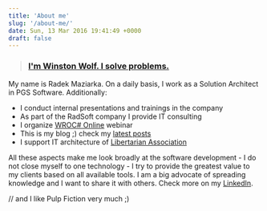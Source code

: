 ```yaml
---
title: 'About me'
slug: '/about-me/'
date: Sun, 13 Mar 2016 19:41:49 +0000
draft: false
---
```


> ### [I'm Winston Wolf. I solve problems.](https://hrspoiler.wordpress.com/2013/05/13/im-winston-wolf-i-solve-problems/)

My name is Radek Maziarka. On a daily basis, I work as a Solution Architect in PGS Software. Additionally:

 *   I conduct internal presentations and trainings in the company
 *   As part of the RadSoft company I provide IT consulting
 *   I organize [WROC# Online](https://www.youtube.com/playlist?list=PLYVo-vlwRSOrwFEFlMhpamAXJxn5Oz8MD) webinar
 *   This is my blog ;) check my [latest posts](http://radblog.pl/blog)
 *   I support IT architecture of [Libertarian Association](http://slib.pl/en/about-us/)

All these aspects make me look broadly at the software development - I do not close myself to one technology - I try to provide the greatest value to my clients based on all available tools. I am a big advocate of spreading knowledge and I want to share it with others.
Check more on my [LinkedIn](https://www.linkedin.com/in/maziarka-radoslaw/).

// and I like Pulp Fiction very much ;)
